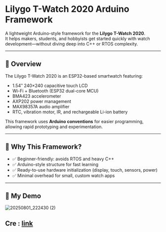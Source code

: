 # Lilygo T-Watch 2020 Arduino Framework


A lightweight Arduino-style framework for the **Lilygo T-Watch 2020**.  
It helps makers, students, and hobbyists get started quickly with watch development—without diving deep into C++ or RTOS complexity.

---

## 📌 Overview

The Lilygo T-Watch 2020 is an ESP32-based smartwatch featuring:

- 1.54″ 240×240 capacitive touch LCD  
- Wi-Fi + Bluetooth (ESP32 dual-core MCU)  
- BMA423 accelerometer  
- AXP202 power management  
- MAX98357A audio amplifier  
- RTC, vibration motor, IR, and rechargeable Li-ion battery  

This framework uses **Arduino conventions** for easier programming, allowing rapid prototyping and experimentation.

---

## 🚀 Why This Framework?

- ✅ Beginner-friendly: avoids RTOS and heavy C++  
- ✅ Arduino-style structure for fast learning  
- ✅ Ready-to-use hardware initialization (display, touch, sensors, power)  
- ✅ Minimal overhead for small, custom watch apps  

---

## 📂 My Demo

![20250801_222430 (2)](https://github.com/user-attachments/assets/0c7e2503-30fa-4d62-8f83-4cc9a60a77a5)

## Cre : [link](https://www.instructables.com/Lilygo-T-Watch-2020-Arduino-Framework/)
